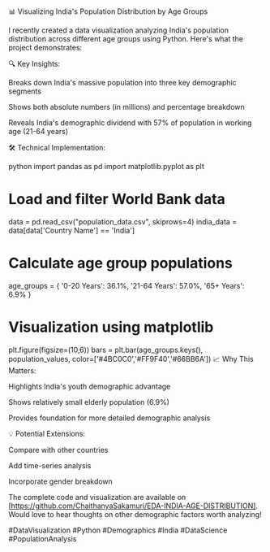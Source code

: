 📊 Visualizing India's Population Distribution by Age Groups

I recently created a data visualization analyzing India's population distribution across different age groups using Python. Here's what the project demonstrates:

🔍 Key Insights:

Breaks down India's massive population into three key demographic segments

Shows both absolute numbers (in millions) and percentage breakdown

Reveals India's demographic dividend with 57% of population in working age (21-64 years)

🛠️ Technical Implementation:

python
import pandas as pd
import matplotlib.pyplot as plt

# Load and filter World Bank data
data = pd.read_csv("population_data.csv", skiprows=4)
india_data = data[data['Country Name'] == 'India']

# Calculate age group populations
age_groups = {
    '0-20 Years': 36.1%, 
    '21-64 Years': 57.0%,
    '65+ Years': 6.9%
}
# Visualization using matplotlib
plt.figure(figsize=(10,6))
bars = plt.bar(age_groups.keys(), population_values, color=['#4BC0C0','#FF9F40','#66BB6A'])
📈 Why This Matters:

Highlights India's youth demographic advantage

Shows relatively small elderly population (6.9%)

Provides foundation for more detailed demographic analysis

💡 Potential Extensions:

Compare with other countries

Add time-series analysis

Incorporate gender breakdown

The complete code and visualization are available on [https://github.com/ChaithanyaSakamuri/EDA-INDIA-AGE-DISTRIBUTION]. Would love to hear thoughts on other demographic factors worth analyzing!

#DataVisualization #Python #Demographics #India #DataScience #PopulationAnalysis
